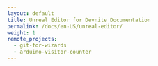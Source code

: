 ```yaml
---
layout: default
title: Unreal Editor for Devnite Documentation
permalink: /docs/en-US/unreal-editor/
weight: 1
remote_projects: 
  - git-for-wizards
  - arduino-visitor-counter
---
```

